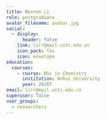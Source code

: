 ```yaml
---
title: Renren Li
role: postgraduate
avatar_filename: avatar.jpg
social:
  - display:
      header: false
    link: lirr@mail.ustc.edu.cn
    icon_pack: fas
    icon: envelope
education:
  courses:
    - course: BSc in Chemistry
      institution: Anhui University
      year: 20207
email: lirr@mail.ustc.edu.cn
superuser: false
user_groups:
  - researchers
---
```

